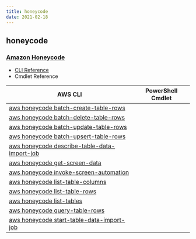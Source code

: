 ```yaml
---
title: honeycode
date: 2021-02-18
---
```


## honeycode

### [Amazon Honeycode](https://www.honeycode.aws/)

* [CLI Reference](https://docs.aws.amazon.com/cli/latest/reference/honeycode/index.html)
* Cmdlet Reference

|AWS CLI|PowerShell Cmdlet|
|----|----|
|[aws honeycode batch-create-table-rows](https://docs.aws.amazon.com/cli/latest/reference/honeycode/batch-create-table-rows.html)||
|[aws honeycode batch-delete-table-rows](https://docs.aws.amazon.com/cli/latest/reference/honeycode/batch-delete-table-rows.html)||
|[aws honeycode batch-update-table-rows](https://docs.aws.amazon.com/cli/latest/reference/honeycode/batch-update-table-rows.html)||
|[aws honeycode batch-upsert-table-rows](https://docs.aws.amazon.com/cli/latest/reference/honeycode/batch-upsert-table-rows.html)||
|[aws honeycode describe-table-data-import-job](https://docs.aws.amazon.com/cli/latest/reference/honeycode/describe-table-data-import-job.html)||
|[aws honeycode get-screen-data](https://docs.aws.amazon.com/cli/latest/reference/honeycode/get-screen-data.html)||
|[aws honeycode invoke-screen-automation](https://docs.aws.amazon.com/cli/latest/reference/honeycode/invoke-screen-automation.html)||
|[aws honeycode list-table-columns](https://docs.aws.amazon.com/cli/latest/reference/honeycode/list-table-columns.html)||
|[aws honeycode list-table-rows](https://docs.aws.amazon.com/cli/latest/reference/honeycode/list-table-rows.html)||
|[aws honeycode list-tables](https://docs.aws.amazon.com/cli/latest/reference/honeycode/list-tables.html)||
|[aws honeycode query-table-rows](https://docs.aws.amazon.com/cli/latest/reference/honeycode/query-table-rows.html)||
|[aws honeycode start-table-data-import-job](https://docs.aws.amazon.com/cli/latest/reference/honeycode/start-table-data-import-job.html)||

